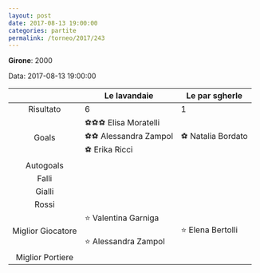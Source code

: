 ```yaml
---
layout: post
date: 2017-08-13 19:00:00
categories: partite
permalink: /torneo/2017/243
---
```

**Girone**: 2000

Data: 2017-08-13 19:00:00

| | Le lavandaie | Le par sgherle |
|:-----:|-----|-----|
Risultato|6|1
Goals|⚽⚽⚽ Elisa Moratelli<br/>⚽⚽ Alessandra Zampol<br/>⚽ Erika Ricci |⚽ Natalia Bordato<br/>
Autogoals||
Falli||
Gialli||
Rossi||
Miglior Giocatore|⭐ Valentina Garniga <br/><br/>⭐ Alessandra Zampol<br/>|⭐ Elena Bertolli<br/>
Miglior Portiere||